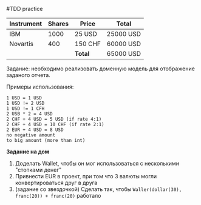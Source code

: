 #TDD practice

| **Instrument** | **Shares** | **Price** | **Total** |
|----------------|------------|-----------|-----------|
| IBM            | 1000       | 25 USD    | 25000 USD |
| Novartis       | 400        | 150 CHF   | 60000 USD |
|                |            | **Total** | 65000 USD |

Задание: необходимо реализовать доменную модель для отображение заданого отчета.

Примеры использования:
```
1 USD = 1 USD
1 USD != 2 USD
1 USD != 1 CFH
2 USB * 2 = 4 USD
2 CHF + 4 USD = 5 USD (if rate 4:1)
2 CHF + 4 USD = 10 CHF (if rate 2:1)
2 EUR + 4 USD = 8 USD
no negative amount
to big amount (more than int)
```
**Задание на дом**
1. Доделать Wallet, чтобы он мог использоваться с несколькими "стопками денег"
2. Привнести EUR в проект, при том что 3 валюты могли конвертироваться друг в друга
3. (задание со звездочкой) Сделать так, чтобы 
   `Waller(dollar(30), franc(20)) + franc(20)` работало